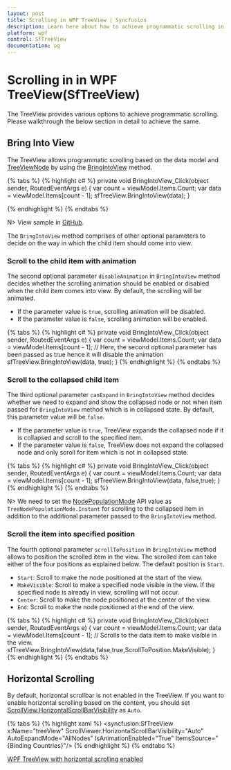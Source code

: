 ```yaml
---
layout: post
title: Scrolling in WPF TreeView | Syncfusion
description: Learn here about how to achieve programmatic scrolling in Syncfusion WPF SfTreeView and more details.
platform: wpf
control: SfTreeView
documentation: ug
---
```


# Scrolling in in WPF TreeView(SfTreeView)
The TreeView provides various options to achieve programmatic scrolling. Please walkthrough the below section in detail to achieve the same.

## Bring Into View

The TreeView allows programmatic scrolling based on the data model and [TreeViewNode](https://help.syncfusion.com/cr/wpf/Syncfusion.UI.Xaml.TreeView.Engine.TreeViewNode.html) by using the [BringIntoView](https://help.syncfusion.com/cr/wpf/Syncfusion.UI.Xaml.TreeView.SfTreeView.html#Syncfusion_UI_Xaml_TreeView_SfTreeView_BringIntoView_Syncfusion_UI_Xaml_TreeView_Engine_TreeViewNode_System_Boolean_System_Boolean_Syncfusion_UI_Xaml_TreeView_ScrollToPosition_) method.

{% tabs %}
{% highlight c# %}
private void BringIntoView_Click(object sender, RoutedEventArgs e)
{
    var count = viewModel.Items.Count;
    var data = viewModel.Items[count - 1];
    sfTreeView.BringIntoView(data);
}

{% endhighlight %}
{% endtabs %}

N> View sample in [GitHub](https://github.com/SyncfusionExamples/How-to-bring-the-tree-node-into-view-by-scrolling-in-wpf-treeview).

The `BringIntoView` method comprises of other optional parameters to decide on the way in which the child item should come into view. 

### Scroll to the child item with animation

The second optional parameter `disableAnimation` in `BringIntoView` method decides whether the scrolling animation should be enabled or disabled when the child item comes into view. By default, the scrolling will be animated.

* If the parameter value is `true`, scrolling animation will be disabled.
* If the parameter value is `false`, scrolling animation will be enabled.

{% tabs %}
{% highlight c# %}
private void BringIntoView_Click(object sender, RoutedEventArgs e)
{
    var count = viewModel.Items.Count;
    var data = viewModel.Items[count - 1];
    // Here, the second optional parameter has been passed as true hence it will disable the animation
    sfTreeView.BringIntoView(data, true);
}
{% endhighlight %}
{% endtabs %}

### Scroll to the collapsed child item

 The third optional parameter `canExpand` in `BringIntoView` method decides whether we need to expand and show the collapsed node or not when item passed for `BringIntoView` method which is in collapsed state. By default, this parameter value will be `false`.
 
 * If the parameter value is `true`, TreeView expands the collapsed node if it is collapsed and scroll to the specified item.
 * If the parameter value is `false`, TreeView does not expand the collapsed node and only scroll for item which is not in collapsed state.

{% tabs %}
{% highlight c# %}
private void BringIntoView_Click(object sender, RoutedEventArgs e)
{
    var count = viewModel.Items.Count;
    var data = viewModel.Items[count - 1];
    sfTreeView.BringIntoView(data, false,true);
}
{% endhighlight %}
{% endtabs %}

N> We need to set the [NodePopulationMode](https://help.syncfusion.com/cr/wpf/Syncfusion.UI.Xaml.TreeView.SfTreeView.html#Syncfusion_UI_Xaml_TreeView_SfTreeView_NodePopulationMode) API value as `TreeNodePopulationMode.Instant` for scrolling to the collapsed item in addition to the additional parameter passed to the `BringIntoView` method.

### Scroll the item into specified position

The fourth optional parameter `scrollToPosition` in `BringIntoView` method allows to position the scrolled item in the view. The scrolled item can take either of the four positions as explained below. The default position is `Start`.

* `Start`: Scroll to make the node positioned at the start of the view.
* `MakeVisible`: Scroll to make a specified node visible in the view. If the specified node is already in view, scrolling will not occur.
* `Center`: Scroll to make the node positioned at the center of the view.
* `End`: Scroll to make the node positioned at the end of the view.

{% tabs %}
{% highlight c# %}
private void BringIntoView_Click(object sender, RoutedEventArgs e)
{
    var count = viewModel.Items.Count;
    var data = viewModel.Items[count - 1];
    // Scrolls to the data item to make visible in the view.
    sfTreeView.BringIntoView(data,false,true,ScrollToPosition.MakeVisible);
}
{% endhighlight %}
{% endtabs %}

## Horizontal Scrolling

By default, horizontal scrollbar is not enabled in the TreeView. If you want to enable horizontal scrolling based on the content, you should set [ScrollView.HorizontalScrollBarVisibility](https://docs.microsoft.com/en-us/dotnet/api/system.windows.controls.scrollviewer.horizontalscrollbarvisibility?view=netcore-3.1) as `Auto`. 

{% tabs %}
{% highlight xaml %}
<syncfusion:SfTreeView  
                x:Name="treeView" 
                ScrollViewer.HorizontalScrollBarVisibility="Auto" 
                AutoExpandMode="AllNodes"
                IsAnimationEnabled="True" 
                ItemsSource="{Binding Countries}"/>
{% endhighlight %}
{% endtabs %}

[WPF TreeView with horizontal scrolling enabled](Scrolling_images/Scrolling_image1.png)

